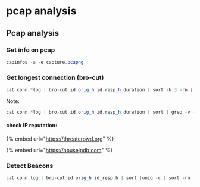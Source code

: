 # pcap analysis

## Pcap analysis

### Get info on pcap

```csharp
capinfos -a -e capture.pcapng
```

### Get longest connection \(bro-cut\)

```csharp
cat conn.*log | bro-cut id.orig_h id.resp_h duration | sort -k 3 -rn | head
```

Note:

```csharp
cat conn.*log | bro-cut id.orig_h id.resp_h duration | sort | grep -v -e '^$' |grep -v '-' | datamash -g 1,2 sum 3 | sort -k 3 -rn | head
```

#### check IP reputation:

{% embed url="https://threatcrowd.org" %}

{% embed url="https://abuseipdb.com" %}

### Detect Beacons

```csharp
cat conn.log | bro-cut id.orig_h id_resp.h | sort |uniq -c | sort -rn | head
```


